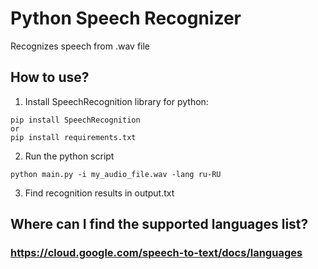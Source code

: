 # Python Speech Recognizer

Recognizes speech from .wav file

## How to use?

1) Install SpeechRecognition library for python:

```
pip install SpeechRecognition
or
pip install requirements.txt
```

2) Run the python script
```
python main.py -i my_audio_file.wav -lang ru-RU 
```

3) Find recognition results in output.txt

## Where can I find the supported languages list?

### https://cloud.google.com/speech-to-text/docs/languages 

